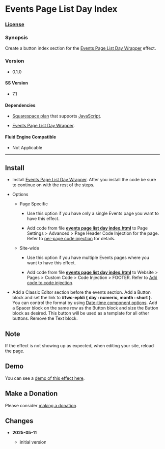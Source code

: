 # Events Page List Day Index

### [License][1]

### Synopsis

Create a button index section for the [Events Page List Day Wrapper][2] effect.

### Version

 * 0.1.0

#### SS Version

  * 7.1

#### Dependencies

  * [Squarespace plan][3] that supports [JavaScript][4].
  
  * [Events Page List Day Wrapper][5].

#### Fluid Engine Compatible

  * Not Applicable

---

## Install

* Install [Events Page List Day Wrapper][2]. After you install the code be sure
  to continue on with the rest of the steps.
  
* Options

  * Page Specific
  
    * Use this option if you have only a single Events page you want to have
      this effect.
      
    * Add code from file **[events page list day index.html][6]** to
      Page Settings > Advanced > Page Header Code Injection for the page. Refer
      to [per-page code injection][7] for details.
      
  * Site-wide
  
    * Use this option if you have multiple Events pages where you want to have
      this effect.
      
    * Add code from file **[events page list day index.html][6]** to Website >
      Pages > Custom Code > Code Injection > FOOTER. Refer to [Add code to
      code injection][8].
      
* Add a Classic Editor section before the events section. Add a Button
  block and set the link to **#twc-epldi { day : numeric, month : short }**. You
  can control the format by using [Date-time component options][9]. Add a
  Spacer block on the same row as the Button block and size the Button block as
  desired. This button will be used as a template for all other buttons. Remove
  the Text block.

## Note

If the effect is not showing up as expected, when editing your site, reload the
page.

## Demo

You can see a [demo of this effect here][10].

## Make a Donation

Please consider [making a donation][11].

## Changes

<!-- * **2024-04-28**

  * update to work with Form Block Wrapper Observe Changes v0.3.0
  * bumped version to 0.3.0
  -->
* **2025-05-11**

  * initial version

[1]: https://github.com/tomsWebConsulting/twcsl/blob/main/LICENSE.txt#L1
[2]: https://github.com/tomsWebConsulting/twcsl/tree/main/Page/Events/List/Events%20Page%20List%20Day%20Wrapper#events-page-list-day-wrapper
[3]: https://www.squarespace.com/pricing
[4]: https://en.wikipedia.org/wiki/JavaScript
[5]: https://github.com/tomsWebConsulting/twcsl/tree/main/Page/Events/List/Events%20Page%20List%20Day%20Wrapper
[6]: events%20page%20list%20day%20index.html#L1
[7]: https://support.squarespace.com/hc/en-us/articles/205815908-Using-code-injection#toc-per-page-code-injection
[8]: https://support.squarespace.com/hc/en-us/articles/205815908-Using-code-injection#toc-add-code-to-code-injection
[9]: https://developer.mozilla.org/en-US/docs/Web/JavaScript/Reference/Global_Objects/Intl/DateTimeFormat/DateTimeFormat#date-time_component_options
[10]: https://toms-web-consulting-demos.squarespace.com/events-page-list-day-index?password=twcdemos
[11]: https://github.com/tomsWebConsulting/twcsl#make-a-donation
